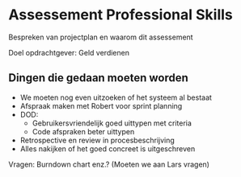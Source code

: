 # Assessement Professional Skills

Bespreken van projectplan en waarom dit assessement

Doel opdrachtgever:
Geld verdienen

## Dingen die gedaan moeten worden

* We moeten nog even uitzoeken of het systeem al bestaat
* Afspraak maken met Robert voor sprint planning
* DOD: 
	* Gebruikersvriendelijk goed uittypen met criteria
	* Code afspraken beter uittypen
* Retrospective en review in procesbeschrijving
* Alles nakijken of het goed concreet is uitgeschreven



Vragen:
Burndown chart enz.? (Moeten we aan Lars vragen)
